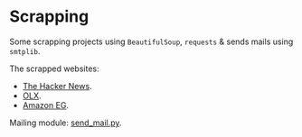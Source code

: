 # Scrapping

Some scrapping projects using `BeautifulSoup`, `requests` & sends mails using `smtplib`.

The scrapped websites:

- [The Hacker News](https://github.com/jrreda/Scrapping/blob/main/hacker_news_scrapper.py).
- [OLX](https://github.com/jrreda/Scrapping/blob/main/olx_scrapper.py).
- [Amazon EG](https://github.com/jrreda/Scrapping/blob/main/price_tracker.py).


Mailing module: [send_mail.py](https://github.com/jrreda/Scrapping/blob/main/send_mail.py).
